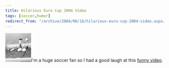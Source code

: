 ```yaml
---
title: Hilarious Euro Cup 2004 Video
tags: [soccer,humor]
redirect_from: "/archive/2004/06/16/hilarious-euro-cup-2004-video.aspx/"
---
```


![Pele](/assets/images/pele.jpg)I'm a huge soccer fan so I had a good laugh at
this [funny
video](http://home.comcast.net/~haackayama/videos/Euro2004.mpeg).
